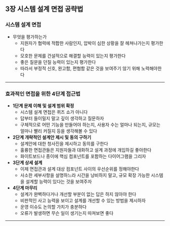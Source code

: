 ## 3장 시스템 설계 면접 공략법

### **시스템 설계 면접**
- 무엇을 평가하는가
  - 지원자가 협력에 적합한 사람인지, 압박이 심한 상황을 잘 헤쳐나가는지 평가한다
  - 모호한 문제를 건설적으로 해결할 능력이 있는지 평가한다
  - 좋은 질문을 던질 능력이 있는지 평가한다
  - 따라서 부정적 신호, 완고함, 편협함 같은 것을 보여주기 않기 위해 노력해야한다

--- 

### **효과적인 면접을 위한 4단계 접근법**
- **1단계 문제 이해 및 설계 범위 확정**
    - 시스템 설계 면접은 퀴즈 쇼가 아니다
    - 답부터 들이밀지 말고 깊이 생각하고 질문하자
    - 구체적으로 어떤 기능을 만들어야 하는지, 사용자 수는 얼마나 되는지, 규모는 얼마나 빨리 커질지 등을 생각해볼 수 있다
- **2단계 개략적인 설계안 제시 및 동의 구하기**
  - 설계안에 대한 청사진을 제시하고 동의를 구한다
  - 훌륭한 면접관들은 지원자들과 대화하고 설계 과정에 개입하길 좋아한다
  - 화이트보드나 종이에 핵심 컴포넌트를 포함하는 다이어그램을 그리자
- **3단계 상세 설계**
  - 이제 면접관과 설계 대상 컴포넌트 사이의 우선순위를 정해야한다
  - 사소한 세부사항을 설명하느라 시간을 낭비하지 말고, 규모 확장 가능한 시스템을 설계할 능력이 있다는 것을 보여주자
- **4단계 마무리**
  - 설계가 완벽하다거나 개선할 부분이 없는 답은 하지 않아야 한다
  - 비판적인 사고 능력을 보이고 설계를 개선할 수 있는 방법을 제시하자
  - 운영 이슈도 논의할 가치가 충분하다
  - 오류가 발생하면 무슨 일이 생기는지 따져보면 좋다

---

